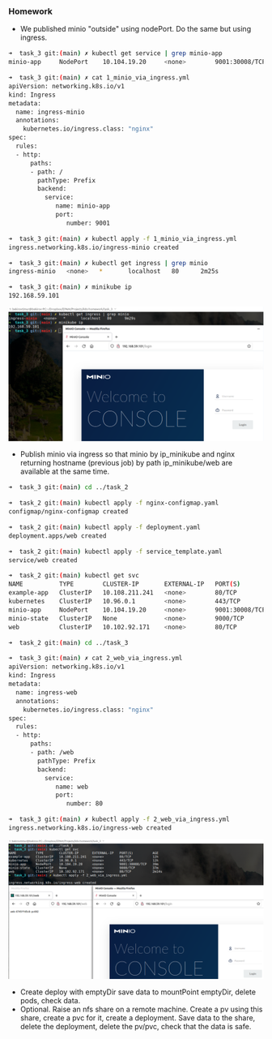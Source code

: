 ### Homework
* We published minio "outside" using nodePort. Do the same but using ingress.
```bash
➜  task_3 git:(main) ✗ kubectl get service | grep minio-app
minio-app     NodePort    10.104.19.20     <none>        9001:30008/TCP   15m
```

```bash
➜  task_3 git:(main) ✗ cat 1_minio_via_ingress.yml                 
apiVersion: networking.k8s.io/v1
kind: Ingress
metadata:
  name: ingress-minio
  annotations:
    kubernetes.io/ingress.class: "nginx"
spec:
  rules:
  - http:
      paths:
      - path: /
        pathType: Prefix
        backend:
          service:
             name: minio-app
             port:
                number: 9001
```

```bash
➜  task_3 git:(main) ✗ kubectl apply -f 1_minio_via_ingress.yml
ingress.networking.k8s.io/ingress-minio created
```

```bash
➜  task_3 git:(main) ✗ kubectl get ingress | grep minio
ingress-minio   <none>   *       localhost   80      2m25s
```

```bash
➜  task_3 git:(main) ✗ minikube ip
192.168.59.101
```
![alt tag](screenshots/task3_1.png)

* Publish minio via ingress so that minio by ip_minikube and nginx returning hostname (previous job) by path ip_minikube/web are available at the same time.
```bash
➜  task_3 git:(main) cd ../task_2
```

```bash
➜  task_2 git:(main) kubectl apply -f nginx-configmap.yaml
configmap/nginx-configmap created
```

```bash
➜  task_2 git:(main) kubectl apply -f deployment.yaml
deployment.apps/web created
```

```bash
➜  task_2 git:(main) kubectl apply -f service_template.yaml
service/web created
```

```bash
➜  task_2 git:(main) kubectl get svc
NAME          TYPE        CLUSTER-IP       EXTERNAL-IP   PORT(S)          AGE
example-app   ClusterIP   10.108.211.241   <none>        80/TCP           12h
kubernetes    ClusterIP   10.96.0.1        <none>        443/TCP          12h
minio-app     NodePort    10.104.19.20     <none>        9001:30008/TCP   37m
minio-state   ClusterIP   None             <none>        9000/TCP         35m
web           ClusterIP   10.102.92.171    <none>        80/TCP           8s
```

```bash
➜  task_2 git:(main) cd ../task_3
```

```bash
➜  task_3 git:(main) ✗ cat 2_web_via_ingress.yml
apiVersion: networking.k8s.io/v1
kind: Ingress
metadata:
  name: ingress-web
  annotations:
    kubernetes.io/ingress.class: "nginx"
spec:
  rules:
  - http:
      paths:
      - path: /web
        pathType: Prefix
        backend:
          service:
             name: web
             port:
                number: 80
```

```bash
➜  task_3 git:(main) ✗ kubectl apply -f 2_web_via_ingress.yml
ingress.networking.k8s.io/ingress-web created
```
![alt tag](screenshots/task3_2.png)

* Create deploy with emptyDir save data to mountPoint emptyDir, delete pods, check data.
* Optional. Raise an nfs share on a remote machine. Create a pv using this share, create a pvc for it, create a deployment. Save data to the share, delete the deployment, delete the pv/pvc, check that the data is safe.
